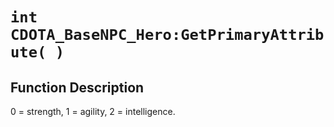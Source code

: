 # `int CDOTA_BaseNPC_Hero:GetPrimaryAttribute( )`
## Function Description
0 = strength, 1 = agility, 2 = intelligence.
